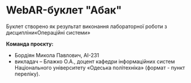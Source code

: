# WebAR-буклет "Абак"
Буклет створено як результат виконання лабораторної роботи з дисципліни«Операційні системи» 

**Команда проєкту:** 
- Бордіян Микола Павлович, АІ-231 
- викладач – Блажко О.А., доцент кафедри інформаційних систем Національного університету «Одеська політехніка» (формат - пункт переліку).

